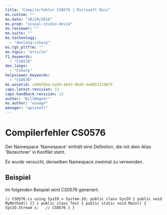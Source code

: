 ```yaml
---
title: "Compilerfehler CS0576 | Microsoft Docs"
ms.custom: ""
ms.date: "10/29/2016"
ms.prod: "visual-studio-dev14"
ms.reviewer: ""
ms.suite: ""
ms.technology: 
  - "devlang-csharp"
ms.tgt_pltfrm: ""
ms.topic: "article"
f1_keywords: 
  - "CS0576"
dev_langs: 
  - "CSharp"
helpviewer_keywords: 
  - "CS0576"
ms.assetid: c409f8ba-4a59-48d3-9bd8-4e9053219875
caps.latest.revision: 13
caps.handback.revision: 13
author: "BillWagner"
ms.author: "wiwagn"
manager: "wpickett"
---
```

# Compilerfehler CS0576
Der Namespace 'Namespace' enthält eine Definition, die mit dem Alias 'Bezeichner' in Konflikt steht.  
  
 Es wurde versucht, denselben Namespace zweimal zu verwenden.  
  
## Beispiel  
 Im folgenden Beispiel wird CS0576 generiert:  
  
```  
// CS0576.cs using SysIO = System.IO; public class SysIO { public void MyMethod() {} } public class Test { public static void Main() { SysIO.Stream s;   // CS0576 } }  
```